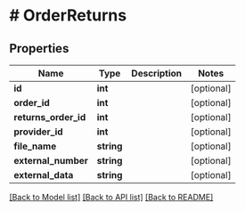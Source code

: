 # # OrderReturns

## Properties

Name | Type | Description | Notes
------------ | ------------- | ------------- | -------------
**id** | **int** |  | [optional]
**order_id** | **int** |  | [optional]
**returns_order_id** | **int** |  | [optional]
**provider_id** | **int** |  | [optional]
**file_name** | **string** |  | [optional]
**external_number** | **string** |  | [optional]
**external_data** | **string** |  | [optional]

[[Back to Model list]](../../README.md#models) [[Back to API list]](../../README.md#endpoints) [[Back to README]](../../README.md)
